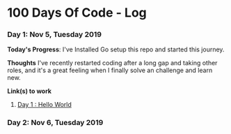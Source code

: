 # 100 Days Of Code - Log

### Day 1: Nov 5, Tuesday 2019

**Today's Progress**: I've Installed Go setup this repo and started this journey.

**Thoughts** I've recently restarted coding after a long gap and taking other roles, and it's a great feeling when I finally solve an challenge and learn new.

**Link(s) to work**

1.  [Day 1 : Hello World](cmd/hello)

### Day 2: Nov 6, Tuesday 2019